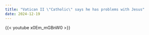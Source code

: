 ```yaml
---
title: "Vatican II \"Catholic\" says he has problems with Jesus"
date: 2024-12-19
---
```


{{< youtube x0Em_mGBnW0 >}}
